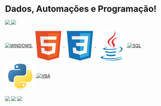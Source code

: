 # Dados, Automações e Programação!

 <div>
   <a href="https://github.com/lucas4fs">
   <img height="180em" src="https://github-readme-stats.vercel.app/api?username=lucas4fs&show_icons=true&theme=tokyonight&include_all_commits=true&count_private=true"/>
   <img height="180em" src="https://github-readme-stats.vercel.app/api/top-langs/?username=lucas4fs&layout=compact&langs_count=6&theme=tokyonight"/>

</div>
<div style="display: inline_block"><br>
  <img align="center" alt="WINDOWS" height="100" width="100" src="https://cdn-icons-png.flaticon.com/512/732/732225.png">
  <img align="center" alt="HTML" height="100" width="100" src="https://raw.githubusercontent.com/devicons/devicon/master/icons/html5/html5-original.svg">
  <img align="center" alt="CSS" height="100" width="100" src="https://raw.githubusercontent.com/devicons/devicon/master/icons/css3/css3-original.svg">
  <img align="center" alt="Java" height="100" width="100" src="https://raw.githubusercontent.com/devicons/devicon/master/icons/java/java-original.svg">
  <img align="center" alt="SQL" height="100" width="100" src="https://cdn-icons-png.flaticon.com/512/2772/2772128.png">
  <img align="center" alt="Python" height="100" width="100" src="https://raw.githubusercontent.com/devicons/devicon/master/icons/python/python-original.svg">
  <img align="center" alt="VBA" height="100" width="100" src="https://www.svgrepo.com/show/374159/vba.svg">
</div>
 
 <br>
 
<div> 
  <a href="https://discord.gg/9myu2GEZ" target="_blank"><img src="https://img.shields.io/badge/Discord-7289DA?style=for-the-badge&logo=discord&logoColor=white" target="_blank"></a> 
  <a href = "mailto:lucasfonseca108.lf@gmail.com"><img src="https://img.shields.io/badge/-Gmail-%23333?style=for-the-badge&logo=gmail&logoColor=white" target="_blank"></a>
  <a href="https://www.linkedin.com/in/lucas-diniz-034ab5221/" target="_blank"><img src="https://img.shields.io/badge/-LinkedIn-%230077B5?style=for-the-badge&logo=linkedin&logoColor=white" target="_blank"></a>
</div>
